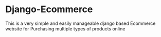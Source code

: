 # Django-Ecommerce 
This is a very simple and easily manageable django based Ecommerce website for Purchasing multiple types of products online
